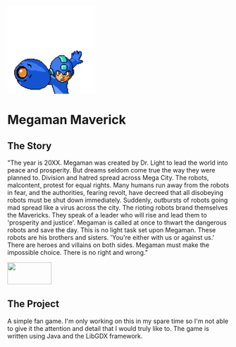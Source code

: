 <img src="assets/sprites/Frames/MegamanMainMenu/MegamanPose.png?raw=true" width="200px" height="200px" />

# Megaman Maverick

## The Story

"The year is 20XX. Megaman was created by Dr. Light to lead the world into peace and prosperity. But dreams seldom come true the way they were planned to. Division and hatred spread across Mega City. The robots, malcontent, protest for equal rights. Many humans run away from the robots in fear, and the authorities, fearing revolt, have decreed that all disobeying robots must be shut down immediately. Suddenly, outbursts of robots going mad spread like a virus across the city. The rioting robots brand themselves the Mavericks. They speak of a leader who will rise and lead them to 'prosperity and justice'. Megaman is called at once to thwart the dangerous robots and save the day. This is no light task set upon Megaman. These robots are his brothers and sisters. 'You're either with us or against us.' There are heroes and villains on both sides. Megaman must make the impossible choice. There is no right and wrong."

<img src="assets/sprites/Frames/Enemies/Met/Run.png?raw=true" width="100px" height="50px" />

## The Project

A simple fan game. I'm only working on this in my spare time so I'm not able to give it the attention and detail that I would truly like to. The game is written using Java and the LibGDX framework. 

